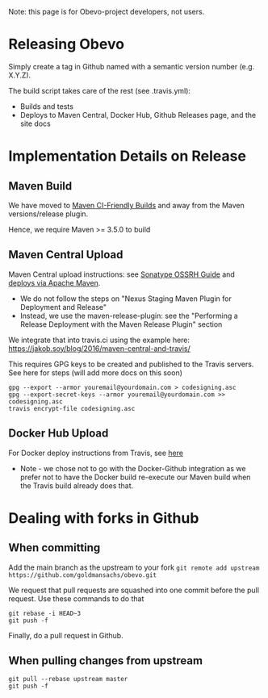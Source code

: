 Note: this page is for Obevo-project developers, not users.

# Releasing Obevo

Simply create a tag in Github named with a semantic version number (e.g. X.Y.Z).

The build script takes care of the rest (see .travis.yml):
* Builds and tests
* Deploys to Maven Central, Docker Hub, Github Releases page, and the site docs


# Implementation Details on Release

## Maven Build

We have moved to [Maven CI-Friendly Builds](https://maven.apache.org/maven-ci-friendly.html) and away from the Maven versions/release plugin.

Hence, we require Maven >= 3.5.0 to build

## Maven Central Upload

Maven Central upload instructions: see [Sonatype OSSRH Guide](http://central.sonatype.org/pages/ossrh-guide.html) and [deploys via Apache Maven](http://central.sonatype.org/pages/apache-maven.html).
* We do not follow the steps on "Nexus Staging Maven Plugin for Deployment and Release"
* Instead, we use the maven-release-plugin: see the "Performing a Release Deployment with the Maven Release Plugin" section

We integrate that into travis.ci using the example here: https://jakob.soy/blog/2016/maven-central-and-travis/

This requires GPG keys to be created and published to the Travis servers. See here for steps (will add more docs on this soon)
```
gpg --export --armor youremail@yourdomain.com > codesigning.asc
gpg --export-secret-keys --armor youremail@yourdomain.com >> codesigning.asc
travis encrypt-file codesigning.asc
```


## Docker Hub Upload
For Docker deploy instructions from Travis, see [here](https://docs.travis-ci.com/user/docker/)

* Note - we chose not to go with the Docker-Github integration as we prefer not to have the Docker build re-execute our
Maven build when the Travis build already does that.



# Dealing with forks in Github

## When committing

Add the main branch as the upstream to your fork
```git remote add upstream https://github.com/goldmansachs/obevo.git```

We request that pull requests are squashed into one commit before the pull request. Use these commands to do that
```
git rebase -i HEAD~3
git push -f
```

Finally, do a pull request in Github.


## When pulling changes from upstream

```
git pull --rebase upstream master
git push -f
```
